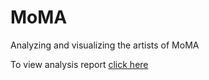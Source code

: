 # MoMA
Analyzing and visualizing the artists of MoMA

To view analysis report [click here](emdarden.github.io)

